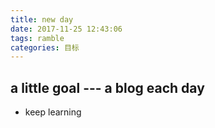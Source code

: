 ```yaml
---
title: new day
date: 2017-11-25 12:43:06
tags: ramble  
categories: 目标
---
```



## a little goal  --- a blog each day
- keep learning
